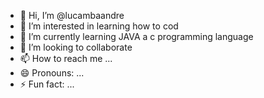 - 👋 Hi, I’m @lucambaandre
- 👀 I’m interested in learning how to cod
- 🌱 I’m currently learning JAVA a c programming language 
- 💞️ I’m looking to collaborate 
- 📫 How to reach me ...
- 😄 Pronouns: ...
- ⚡ Fun fact: ...

<!---
lucambaandre/lucambaandre is a ✨ special ✨ repository because its `README.md` (this file) appears on your GitHub profile.
You can click the Preview link to take a look at your changes.
--->
